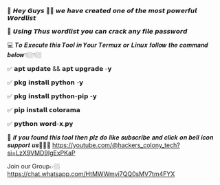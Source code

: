 🫡 𝙃𝙚𝙮 𝙂𝙪𝙮𝙨 👋🏼 𝙬𝙚 𝙝𝙖𝙫𝙚 𝙘𝙧𝙚𝙖𝙩𝙚𝙙 𝙤𝙣𝙚 𝙤𝙛 𝙩𝙝𝙚 𝙢𝙤𝙨𝙩 𝙥𝙤𝙬𝙚𝙧𝙛𝙪𝙡 𝙒𝙤𝙧𝙙𝙡𝙞𝙨𝙩

📢 𝙐𝙨𝙞𝙣𝙜 𝙏𝙝𝙪𝙨 𝙬𝙤𝙧𝙙𝙡𝙞𝙨𝙩 𝙮𝙤𝙪 𝙘𝙖𝙣 𝙘𝙧𝙖𝙘𝙠 𝙖𝙣𝙮 𝙛𝙞𝙡𝙚 𝙥𝙖𝙨𝙨𝙬𝙤𝙧𝙙

💻 𝑻𝒐 𝑬𝒙𝒆𝒄𝒖𝒕𝒆 𝒕𝒉𝒊𝒔 𝑻𝒐𝒐𝒍 𝒊𝒏 𝒀𝒐𝒖𝒓 𝑻𝒆𝒓𝒎𝒖𝒙 𝒐𝒓 𝑳𝒊𝒏𝒖𝒙 𝒇𝒐𝒍𝒍𝒐𝒘 𝒕𝒉𝒆 𝒄𝒐𝒎𝒎𝒂𝒏𝒅 𝒃𝒆𝒍𝒐𝒘👇🏼👇🏼

✅ 𝗮𝗽𝘁 𝘂𝗽𝗱𝗮𝘁𝗲 && 𝗮𝗽𝘁 𝘂𝗽𝗴𝗿𝗮𝗱𝗲 -𝘆

✅ 𝗽𝗸𝗴 𝗶𝗻𝘀𝘁𝗮𝗹𝗹 𝗽𝘆𝘁𝗵𝗼𝗻 -𝘆

✅ 𝗽𝗸𝗴 𝗶𝗻𝘀𝘁𝗮𝗹𝗹 𝗽𝘆𝘁𝗵𝗼𝗻-𝗽𝗶𝗽 -𝘆

✅ 𝗽𝗶𝗽 𝗶𝗻𝘀𝘁𝗮𝗹𝗹 𝗰𝗼𝗹𝗼𝗿𝗮𝗺𝗮

✅ 𝗽𝘆𝘁𝗵𝗼𝗻 𝘄𝗼𝗿𝗱-𝘅.𝗽𝘆

🫡 𝒊𝒇 𝒚𝒐𝒖 𝒇𝒐𝒖𝒏𝒅 𝒕𝒉𝒊𝒔 𝒕𝒐𝒐𝒍 𝒕𝒉𝒆𝒏 𝒑𝒍𝒛 𝒅𝒐 𝒍𝒊𝒌𝒆 𝒔𝒖𝒃𝒔𝒄𝒓𝒊𝒃𝒆 𝒂𝒏𝒅 𝒄𝒍𝒊𝒄𝒌 𝒐𝒏 𝒃𝒆𝒍𝒍 𝒊𝒄𝒐𝒏 𝒔𝒖𝒑𝒑𝒐𝒓𝒕 𝒖𝒔🤠👉🏼
https://youtube.com/@hackers_colony_tech?si=LzX9VMD9IgExPKaP

Join our Group👉🏼 https://chat.whatsapp.com/HtMWWmyi7QQ0sMV7tm4FYX
